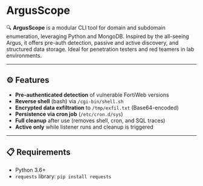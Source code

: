 # ArgusScope

🔍 **ArgusScope** is a modular CLI tool for domain and subdomain enumeration, leveraging Python and MongoDB. Inspired by the all-seeing Argus, it offers pre-auth detection, passive and active discovery, and structured data storage. Ideal for penetration testers and red teamers in lab environments.

---

## ⚙️ Features

- **Pre-authenticated detection** of vulnerable FortiWeb versions
- **Reverse shell** (bash) via `/cgi-bin/shell.sh`
- **Encrypted data exfiltration** to `/tmp/exfil.txt` (Base64-encoded)
- **Persistence via cron job** (`/etc/cron.d/sys`)
- **Full cleanup** after use (removes shell, cron, and SQL traces)
- **Active only** while listener runs and cleanup is triggered

---

## 📋 Requirements

- Python 3.6+
- `requests` library: `pip install requests`
